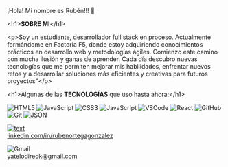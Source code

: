 ¡Hola! Mi nombre es Rubén!!! 👋
 
 &lt;h1&gt;**SOBRE MI**&lt;/h1&gt;<br>
 
 &lt;p&gt;Soy un estudiante, desarrollador full stack en proceso. Actualmente formándome en Factoria F5, donde estoy adquiriendo conocimientos prácticos en desarrollo web y metodologías ágiles.
 Comienzo este camino con mucha ilusión y ganas de aprender. Cada día descubro nuevas tecnologías que me permiten mejorar mis habilidades, enfrentar nuevos retos y a desarrollar soluciones más eficientes y creativas para futuros proyectos"&lt;/p&gt;
 <br>
 
 &lt;h1&gt;Algunas de las **TECNOLOGÍAS** que uso hasta ahora:&lt;/h1&gt;
 <br>

 ![HTML5](https://img.shields.io/badge/HTML5-E34F26?style=for-the-badge&logo=html5&logoColor=white)
 ![JavaScript](https://img.shields.io/badge/JavaScript-323330?style=for-the-badge&logo=javascript&logoColor=F7DF1E)
 ![CSS3](https://img.shields.io/badge/CSS3-1572B6?style=for-the-badge&logo=css3&logoColor=white)
 ![JavaScript](https://img.shields.io/badge/JavaScript-323330?style=for-the-badge&logo=javascript&logoColor=F7DF1E)
 ![VSCode](https://img.shields.io/badge/VSCode-0078D4?style=for-the-badge&logo=visual%20studio%20code&logoColor=white)
 ![React](https://img.shields.io/badge/React-20232A?style=for-the-badge&logo=react&logoColor=61DAFB)
 ![GitHub](https://img.shields.io/badge/GitHub-100000?style=for-the-badge&logo=github&logoColor=white)
 ![Git](https://img.shields.io/badge/GIT-E44C30?style=for-the-badge&logo=git&logoColor=white)
 ![JSON](https://img.shields.io/badge/json-5E5C5C?style=for-the-badge&logo=json&logoColor=white)


 [![text](https://img.shields.io/badge/LinkedIn-0077B5?style=for-the-badge&logo=linkedin&logoColor=white)](www.linkedin.com/in/myprofile)<br>
 [linkedin.com/in/rubenortegagonzalez ](linkedin.com/in/rubenortegagonzalez)

 ![Gmail](https://img.shields.io/badge/Gmail-D14836?style=for-the-badge&logo=gmail&logoColor=white)<br> yatelodireok@gmail.com 

<!---
KeisyRaiback/KeisyRaiback is a ✨ special ✨ repository because its `README.md` (this file) appears on your GitHub profile.
You can click the Preview link to take a look at your changes.
--->
